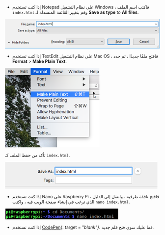  -  إذا كنت تستخدم Notepad على نظام التشغيل Windows ، فاكتب اسم الملف `index.html` وقم بتغيير القائمة المنسدلة لـ **Save as type** to **All files**.

  ![حفظ بتنسيق HTML باستخدام المفكرة](images/save-as-html-notepad.png)

 - إذا كنت تستخدم TextEdit على نظام التشغيل Mac OS ، فافتح ملفًا جديدًا ، ثم حدد **Format** > **Make Plain Text**.

  ![Mac make plain text](images/mac-make-plaintext.png)

  تأكد من حفظ الملف كـ `index.html`.

  ![Mac saving as HTML](images/mac-name-file.png)

 - إذا كنت تستخدم Nano على Raspberry Pi ، فافتح نافذة طرفية ، وانتقل إلى الدليل الذي ترغب في إنشاء صفحة الويب فيه ، واكتب `nano index.html`.

  ![Nano creating HTML](images/pi-html-nano.png)

 - إذا كنت تستخدم [CodePen](http://codepen.io){: target = "_blank"}_، فما عليك سوى فتح قلم جديد.
